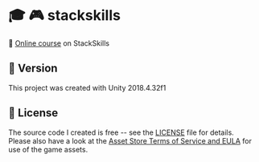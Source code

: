 # :mortar_board: :video_game: stackskills

:link: [Online course][tutorials] on StackSkills

## :memo: Version

This project was created with Unity 2018.4.32f1

## :page_with_curl: License

The source code I created is free -- see the [LICENSE](UNLICENSE) file for details.  
Please also have a look at the [Asset Store Terms of Service and EULA](https://unity3d.com/legal/as_terms) for use of the game assets.

[tutorials]: https://stackskills.com/p/game-hacking
